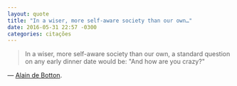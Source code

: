 ```yaml
---
layout: quote
title: "In a wiser, more self-aware society than our own…"
date: 2016-05-31 22:57 -0300
categories: citações
---
```

>In a wiser, more self-aware society than our own, a standard question on any early dinner date would be: "And how are you crazy?"

— [Alain de Botton](http://mobile.nytimes.com/2016/05/29/opinion/sunday/why-you-will-marry-the-wrong-person.html).
